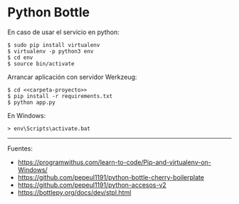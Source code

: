 # Python Bottle

En caso de usar el servicio en python:

    $ sudo pip install virtualenv
    $ virtualenv -p python3 env
    $ cd env
    $ source bin/activate

Arrancar aplicación con servidor Werkzeug:

    $ cd <<carpeta-proyecto>>
    $ pip install -r requirements.txt
    $ python app.py

En Windows:

    > env\Scripts\activate.bat

---

Fuentes:

+ https://programwithus.com/learn-to-code/Pip-and-virtualenv-on-Windows/
+ https://github.com/pepeul1191/python-bottle-cherry-boilerplate
+ https://github.com/pepeul1191/python-accesos-v2
+ https://bottlepy.org/docs/dev/stpl.html
